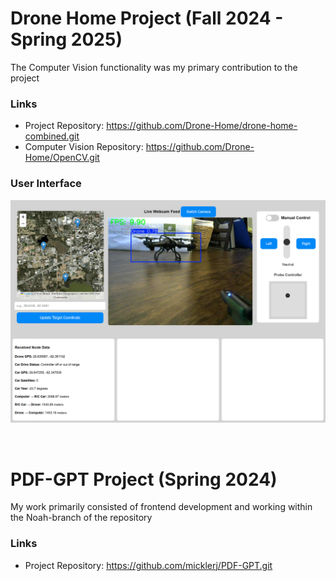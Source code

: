 # Drone Home Project (Fall 2024 - Spring 2025)
The Computer Vision functionality was my primary contribution to the project
### Links
- Project Repository: https://github.com/Drone-Home/drone-home-combined.git
- Computer Vision Repository: https://github.com/Drone-Home/OpenCV.git



### User Interface
![Current Page](./DroneHomeUI.png)

<br>

# PDF-GPT Project (Spring 2024)
My work primarily consisted of frontend development and working within the Noah-branch of the repository
### Links
- Project Repository: https://github.com/micklerj/PDF-GPT.git 
